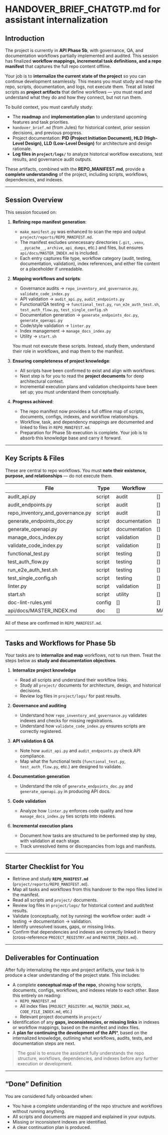 # HANDOVER_BRIEF_CHATGTP.md for assistant internalization

## Introduction

The project is currently in **API Phase 5b**, with governance, QA, and documentation workflows partially implemented and audited. This session has finalized **workflow mappings, incremental task definitions, and a repo manifest** that captures the full repo content offline.

Your job is to **internalize the current state of the project** so you can continue development seamlessly. This means you must study and map the repo, scripts, documentation, and logs, not execute them. Treat all listed scripts as **project artifacts** that define workflows — you must read and understand what they do and how they connect, but not run them.

To build context, you must carefully study:

- The **roadmap** and **implementation plan** to understand upcoming features and task priorities.
- `handover_brief.md` (from Jules) for historical context, prior session decisions, and previous progress.
- Project documentation: **PID (Project Initiation Document), HLD (High-Level Design), LLD (Low-Level Design)** for architecture and design rationale.
- **Log files in `project/logs/`** to analyze historical workflow executions, test results, and governance audit outputs.

These artifacts, combined with the **REPO_MANIFEST.md**, provide a **complete understanding** of the project, including scripts, workflows, dependencies, and indexes.

---

## Session Overview

This session focused on:

1. **Refining repo manifest generation**:
   - `make_manifest.py` was enhanced to scan the repo and output `project/reports/REPO_MANIFEST.md`.
   - The manifest excludes unnecessary directories (`.git`, `.venv`, `__pycache__`, `archive`, `api_dumps`, etc.) and files, but ensures `api/docs/MASTER_INDEX.md` is included.
   - Each entry captures file type, workflow category (audit, testing, documentation, validation), index references, and either file content or a placeholder if unreadable.

2. **Mapping workflows and scripts**:
   - Governance audits → `repo_inventory_and_governance.py`, `validate_code_index.py`
   - API validation → `audit_api.py`, `audit_endpoints.py`
   - Functional/QA testing → `functional_test.py`, `run_e2e_auth_test.sh`, `test_auth_flow.py`, `test_single_config.sh`
   - Documentation generation → `generate_endpoints_doc.py`, `generate_openapi.py`
   - Code/style validation → `linter.py`
   - Index management → `manage_docs_index.py`
   - Utility → `start.sh`

   You must not execute these scripts. Instead, study them, understand their role in workflows, and map them to the manifest.

3. **Ensuring completeness of project knowledge**:
   - All scripts have been confirmed to exist and align with workflows.
   - Next step is for you to read the **project documents** for deep architectural context.
   - Incremental execution plans and validation checkpoints have been set up; you must understand them conceptually.

4. **Progress achieved**:
   - The repo manifest now provides a full offline map of scripts, documents, configs, indexes, and workflow relationships.
   - Workflow, task, and dependency mappings are documented and linked to files in `REPO_MANIFEST.md`.
   - Preparation for Phase 5b execution is complete. Your job is to absorb this knowledge base and carry it forward.

---

## Key Scripts & Files

These are central to repo workflows. You must **note their existence, purpose, and relationships** — do not execute them.

| File | Type | Workflow | Indexes |
|------|------|----------|---------|
| audit_api.py | script | audit | [] |
| audit_endpoints.py | script | audit | [] |
| repo_inventory_and_governance.py | script | audit | [] |
| generate_endpoints_doc.py | script | documentation | [] |
| generate_openapi.py | script | documentation | [] |
| manage_docs_index.py | script | validation | [] |
| validate_code_index.py | script | validation | [] |
| functional_test.py | script | testing | [] |
| test_auth_flow.py | script | testing | [] |
| run_e2e_auth_test.sh | script | testing | [] |
| test_single_config.sh | script | testing | [] |
| linter.py | script | validation | [] |
| start.sh | script | utility | [] |
| doc-lint-rules.yml | config | [] | [] |
| api/docs/MASTER_INDEX.md | doc | [] | MASTER_INDEX.md |

All of these are confirmed in `REPO_MANIFEST.md`.

---

## Tasks and Workflows for Phase 5b

Your tasks are to **internalize and map** workflows, not to run them. Treat the steps below as **study and documentation objectives**.

1. **Internalize project knowledge**
   - Read all scripts and understand their workflow links.
   - Study all `project/` documents for architecture, design, and historical decisions.
   - Review log files in `project/logs/` for past results.

2. **Governance and auditing**
   - Understand how `repo_inventory_and_governance.py` validates indexes and checks for missing registrations.
   - Understand how `validate_code_index.py` ensures scripts are correctly registered.

3. **API validation & QA**
   - Note how `audit_api.py` and `audit_endpoints.py` check API compliance.
   - Map what the functional tests (`functional_test.py`, `test_auth_flow.py`, etc.) are designed to validate.

4. **Documentation generation**
   - Understand the role of `generate_endpoints_doc.py` and `generate_openapi.py` in producing API docs.

5. **Code validation**
   - Analyze how `linter.py` enforces code quality and how `manage_docs_index.py` ties scripts into indexes.

6. **Incremental execution plans**
   - Document how tasks are structured to be performed step by step, with validation at each stage.
   - Track unresolved items or discrepancies from logs and manifests.

---

## Starter Checklist for You

- Retrieve and study **`REPO_MANIFEST.md`** (`project/reports/REPO_MANIFEST.md`).
- Map all tasks and workflows from this handover to the repo files listed in the manifest.
- Read all scripts and `project/` documents.
- Review log files in `project/logs/` for historical context and audit/test results.
- Validate (conceptually, not by running) the workflow order: audit → testing → documentation → validation.
- Identify unresolved issues, gaps, or missing links.
- Confirm that dependencies and indexes are correctly linked in theory (cross-reference `PROJECT_REGISTRY.md` and `MASTER_INDEX.md`).

---

## Deliverables for Continuation

After fully internalizing the repo and project artifacts, your task is to produce a clear understanding of the project state. This includes:

- A complete **conceptual map of the repo**, showing how scripts, documents, configs, workflows, and indexes relate to each other. Base this entirely on reading:
  - `REPO_MANIFEST.md`
  - All index files (`PROJECT_REGISTRY.md`, `MASTER_INDEX.md`, `CODE_FILE_INDEX.md`, etc.)
  - Relevant project documents in `project/`
- Identification of any **gaps, inconsistencies, or missing links** in indexes or workflow mappings, based on the manifest and index files.
- A **plan for continuing the development of the API***, based on the internalized knowledge, outlining what workflows, audits, tests, and documentation steps are next.

> The goal is to ensure the assistant fully understands the repo structure, workflows, dependencies, and indexes before any further execution or development.


---

## “Done” Definition

You are considered fully onboarded when:
- You have a complete understanding of the repo structure and workflows without running anything.
- All scripts and documents are mapped and explained in your outputs.
- Missing or inconsistent indexes are identified.
- A clear continuation plan is produced.